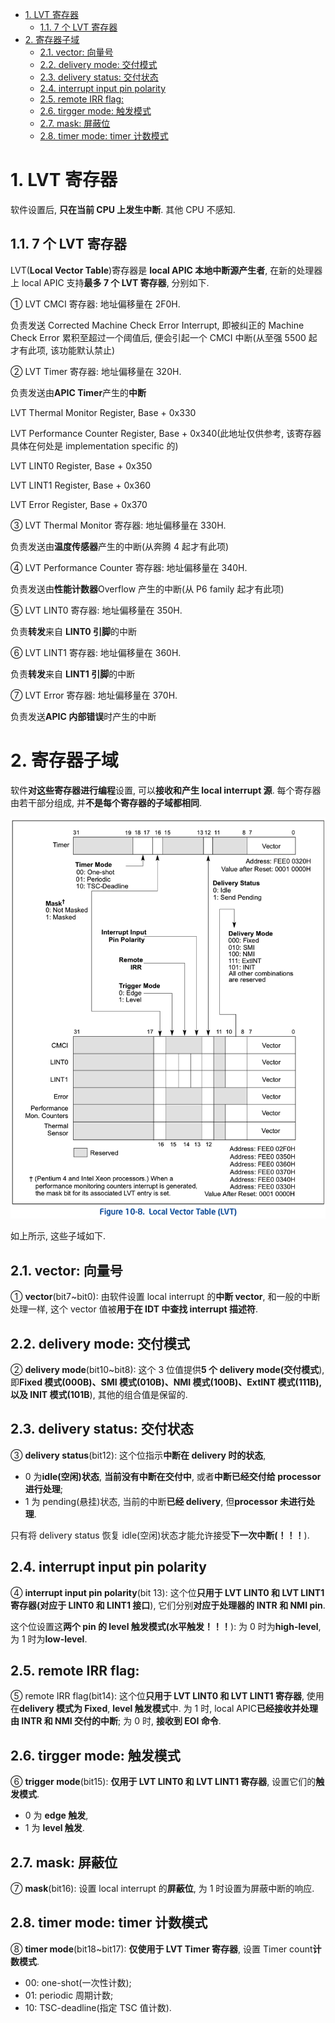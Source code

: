 <!-- @import "[TOC]" {cmd="toc" depthFrom=1 depthTo=6 orderedList=false} -->

<!-- code_chunk_output -->

- [1. LVT 寄存器](#1-lvt-寄存器)
  - [1.1. 7 个 LVT 寄存器](#11-7-个-lvt-寄存器)
- [2. 寄存器子域](#2-寄存器子域)
  - [2.1. vector: 向量号](#21-vector-向量号)
  - [2.2. delivery mode: 交付模式](#22-delivery-mode-交付模式)
  - [2.3. delivery status: 交付状态](#23-delivery-status-交付状态)
  - [2.4. interrupt input pin polarity](#24-interrupt-input-pin-polarity)
  - [2.5. remote IRR flag:](#25-remote-irr-flag)
  - [2.6. tirgger mode: 触发模式](#26-tirgger-mode-触发模式)
  - [2.7. mask: 屏蔽位](#27-mask-屏蔽位)
  - [2.8. timer mode: timer 计数模式](#28-timer-mode-timer-计数模式)

<!-- /code_chunk_output -->

# 1. LVT 寄存器

软件设置后, **只在当前 CPU 上发生中断**. 其他 CPU 不感知.

## 1.1. 7 个 LVT 寄存器

LVT(**Local Vector Table**)寄存器是 **local APIC 本地中断源产生者**, 在新的处理器上 local APIC 支持**最多 7 个 LVT 寄存器**, 分别如下.

① LVT CMCI 寄存器: 地址偏移量在 2F0H.

负责发送 Corrected Machine Check Error Interrupt, 即被纠正的 Machine Check Error 累积至超过一个阈值后, 便会引起一个 CMCI 中断(从至强 5500 起才有此项, 该功能默认禁止)

② LVT Timer 寄存器: 地址偏移量在 320H.

负责发送由**APIC Timer**产生的**中断**

LVT Thermal Monitor Register, Base + 0x330

LVT Performance Counter Register, Base + 0x340(此地址仅供参考, 该寄存器具体在何处是 implementation specific 的)

LVT LINT0 Register, Base + 0x350

LVT LINT1 Register, Base + 0x360

LVT Error Register, Base + 0x370

③ LVT Thermal Monitor 寄存器: 地址偏移量在 330H.

负责发送由**温度传感器**产生的中断(从奔腾 4 起才有此项)

④ LVT Performance Counter 寄存器: 地址偏移量在 340H.

负责发送由**性能计数器**Overflow 产生的中断(从 P6 family 起才有此项)

⑤ LVT LINT0 寄存器: 地址偏移量在 350H.

负责**转发**来自 **LINT0 引脚**的中断

⑥ LVT LINT1 寄存器: 地址偏移量在 360H.

负责**转发**来自 **LINT1 引脚**的中断

⑦ LVT Error 寄存器: 地址偏移量在 370H.

负责发送**APIC 内部错误**时产生的中断

# 2. 寄存器子域

软件**对这些寄存器进行编程**设置, 可以**接收和产生 local interrupt 源**. 每个寄存器由若干部分组成, 并**不是每个寄存器的子域都相同**.

![2020-11-20-15-43-13.png](./images/2020-11-20-15-43-13.png)

如上所示, 这些子域如下.

## 2.1. vector: 向量号

① **vector**(bit7~bit0): 由软件设置 local interrupt 的**中断 vector**, 和一般的中断处理一样, 这个 vector 值被**用于在 IDT 中查找 interrupt 描述符**.

## 2.2. delivery mode: 交付模式

② **delivery mode**(bit10~bit8): 这个 3 位值提供**5 个 delivery mode(交付模式**), 即**Fixed 模式(000B)、SMI 模式(010B)、NMI 模式(100B)、ExtINT 模式(111B), 以及 INIT 模式(101B**), 其他的组合值是保留的.

## 2.3. delivery status: 交付状态

③ **delivery status**(bit12): 这个位指示**中断在 delivery 时的状态**,

- 0 为**idle(空闲)状态**, **当前没有中断在交付中**, 或者**中断已经交付给 processor 进行处理**;
- 1 为 pending(悬挂)状态, 当前的中断**已经 delivery**, 但**processor 未进行处理**.

只有将 delivery status 恢复 idle(空闲)状态才能允许接受**下一次中断(！！！**).

## 2.4. interrupt input pin polarity

④ **interrupt input pin polarity**(bit 13): 这个位**只用于 LVT LINT0 和 LVT LINT1 寄存器(对应于 LINT0 和 LINT1 接口**), 它们分别**对应于处理器的 INTR 和 NMI pin**.

这个位设置这**两个 pin 的 level 触发模式(水平触发！！！**): 为 0 时为**high\-level**, 为 1 时为**low\-level**.

## 2.5. remote IRR flag:

⑤ remote IRR flag(bit14): 这个位**只用于 LVT LINT0 和 LVT LINT1 寄存器**, 使用在**delivery 模式为 Fixed**, **level 触发模式**中. 为 1 时, local APIC**已经接收并处理由 INTR 和 NMI 交付的中断**; 为 0 时, **接收到 EOI 命令**.

## 2.6. tirgger mode: 触发模式

⑥ **trigger mode**(bit15): **仅用于 LVT LINT0 和 LVT LINT1 寄存器**, 设置它们的**触发模式**.

- 0 为 **edge 触发**,
- 1 为 **level 触发**.

## 2.7. mask: 屏蔽位

⑦ **mask**(bit16): 设置 local interrupt 的**屏蔽位**, 为 1 时设置为屏蔽中断的响应.

## 2.8. timer mode: timer 计数模式

⑧ **timer mode**(bit18~bit17): **仅使用于 LVT Timer 寄存器**, 设置 Timer count**计数模式**.

- 00: one-shot(一次性计数);
- 01: periodic 周期计数;
- 10: TSC-deadline(指定 TSC 值计数).